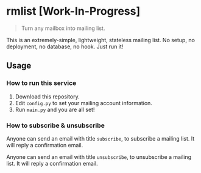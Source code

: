 # rmlist [Work-In-Progress]

> Turn any mailbox into mailing list. 

This is an extremely-simple, lightweight, stateless mailing list. No setup, no deployment, no database, no hook. Just run it! 

## Usage

### How to run this service

1. Download this repository. 
2. Edit `config.py` to set your mailing account information. 
3. Run `main.py` and you are all set! 

### How to subscribe & unsubscribe

Anyone can send an email with title `subscribe`, to subscribe a mailing list. It will reply a confirmation email.

Anyone can send an email with title `unsubscribe`, to unsubscribe a mailing list. It will reply a confirmation email. 
